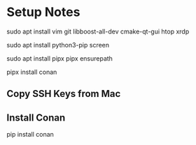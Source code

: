 # Setup Notes

sudo apt install vim git libboost-all-dev cmake-qt-gui htop xrdp

sudo apt install python3-pip screen

sudo apt install pipx
pipx ensurepath

pipx install conan

##  Copy SSH Keys from Mac

## Install Conan
pip install conan


